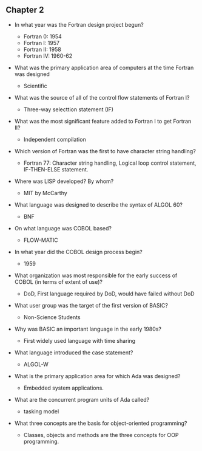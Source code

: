 ## Chapter 2
- In what year was the Fortran design project begun?
    - Fortran 0: 1954
    - Fortran I: 1957
    - Fortran II: 1958
    - Fortran IV: 1960-62

- What was the primary application area of computers at the time Fortran was designed
    - Scientific

- What was the source of all of the control flow statements of Fortran I?
    - Three-way selecttion statement (IF)

- What was the most significant feature added to Fortran I to get Fortran II?
    - Independent compilation

- Which version of Fortran was the first to have character string handling?
    - Fortran 77: Character string handling, Logical loop control statement, IF-THEN-ELSE statement.

- Where was LISP developed? By whom?
    - MIT by McCarthy

- What language was designed to describe the syntax of ALGOL 60?
    - BNF

- On what language was COBOL based?
    - FLOW-MATIC

- In what year did the COBOL design process begin?
    - 1959

- What organization was most responsible for the early success of COBOL (in terms of extent of use)?
    - DoD, First language required by DoD, would have failed without DoD

- What user group was the target of the first version of BASIC?
    - Non-Science Students

- Why was BASIC an important language in the early 1980s?
    - First widely used language with time sharing

- What language introduced the case statement?
    - ALGOL-W

- What is the primary application area for which Ada was designed?
    - Embedded system applications.

- What are the concurrent program units of Ada called?
    - tasking model

- What three concepts are the basis for object-oriented programming?
    - Classes, objects and methods are the three concepts for OOP programming.
